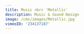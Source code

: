 ```yaml
---
title: Music <br> 'Metallic'
description: Music & Sound Design
image: /cms/images/Metallic.jpg
vimeoID: '234137187'
---
```














